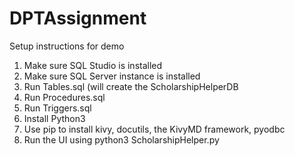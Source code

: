 # DPTAssignment
Setup instructions for demo
1) Make sure SQL Studio is installed
2) Make sure SQL Server instance is installed
3) Run Tables.sql (will create the ScholarshipHelperDB
4) Run Procedures.sql
5) Run Triggers.sql
6) Install Python3
7) Use pip to install kivy, docutils, the KivyMD framework, pyodbc
8) Run the UI using python3 ScholarshipHelper.py
